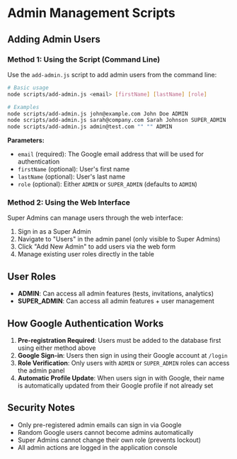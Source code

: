 # Admin Management Scripts

## Adding Admin Users

### Method 1: Using the Script (Command Line)

Use the `add-admin.js` script to add admin users from the command line:

```bash
# Basic usage
node scripts/add-admin.js <email> [firstName] [lastName] [role]

# Examples
node scripts/add-admin.js john@example.com John Doe ADMIN
node scripts/add-admin.js sarah@company.com Sarah Johnson SUPER_ADMIN
node scripts/add-admin.js admin@test.com "" "" ADMIN
```

**Parameters:**
- `email` (required): The Google email address that will be used for authentication
- `firstName` (optional): User's first name
- `lastName` (optional): User's last name  
- `role` (optional): Either `ADMIN` or `SUPER_ADMIN` (defaults to `ADMIN`)

### Method 2: Using the Web Interface

Super Admins can manage users through the web interface:

1. Sign in as a Super Admin
2. Navigate to "Users" in the admin panel (only visible to Super Admins)
3. Click "Add New Admin" to add users via the web form
4. Manage existing user roles directly in the table

## User Roles

- **ADMIN**: Can access all admin features (tests, invitations, analytics)
- **SUPER_ADMIN**: Can access all admin features + user management

## How Google Authentication Works

1. **Pre-registration Required**: Users must be added to the database first using either method above
2. **Google Sign-in**: Users then sign in using their Google account at `/login`
3. **Role Verification**: Only users with `ADMIN` or `SUPER_ADMIN` roles can access the admin panel
4. **Automatic Profile Update**: When users sign in with Google, their name is automatically updated from their Google profile if not already set

## Security Notes

- Only pre-registered admin emails can sign in via Google
- Random Google users cannot become admins automatically
- Super Admins cannot change their own role (prevents lockout)
- All admin actions are logged in the application console 